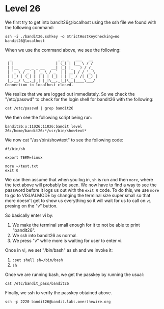 # Level 26

We first try to get into bandit26@localhost using the ssh file we found with the following command:  

```ssh -i ./bandit26.sshkey -o StrictHostKeyChecking=no bandit26@localhost```  

When we use the command above, we see the following:  

```
  _                     _ _ _   ___   __
 | |                   | (_) | |__ \ / /
 | |__   __ _ _ __   __| |_| |_   ) / /_
 | '_ \ / _` | '_ \ / _` | | __| / / '_ \
 | |_) | (_| | | | | (_| | | |_ / /| (_) |
 |_.__/ \__,_|_| |_|\__,_|_|\__|____\___/
Connection to localhost closed.
```

We realize that we are logged out immediately. So we check the "/etc/passwd" to check for the login shell for bandit26 with the following:  

```cat /etc/passwd | grep bandit26 ```  

We then see the following script being run:  

```bandit26:x:11026:11026:bandit level 26:/home/bandit26:*/usr/bin/showtext*```  

We now cat "/usr/bin/showtext" to see the following code:  

```
#!/bin/sh

export TERM=linux

more ~/text.txt
exit 0
```

We can then assume that when you log in, ```sh``` is run and then ```more```, where the text above will
probably be seen. We now have to find a way to see the password before it logs us out with the ```exit 0``` 
code. To do this, we use ```more``` to go to VISUALMODE by changing the terminal size super small so that 
more doesn't get to show us everything so it will wait for us to call on ```vi``` presing on the "v" button.

So basically enter vi by:  
1. We make the terminal small enough for it to not be able to print "bandit26".
2. We ssh into bandit26 as normal.
3. We press "v" while more is waiting for user to enter vi.

Once in vi, we set "/bin/bash" as sh and we invoke it:  
1. ```:set shell sh=/bin/bash```
2. ```sh```  

Once we are running bash, we get the passkey by running the usual:  

```cat /etc/bandit_pass/bandit26```

Finally, we ssh to verify the passkey obtained above.

```ssh -p 2220 bandit26@bandit.labs.overthewire.org```
